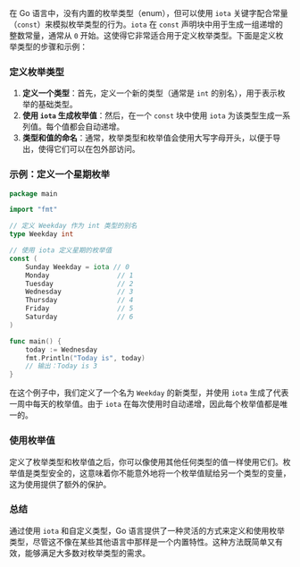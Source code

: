 在 Go 语言中，没有内置的枚举类型（enum），但可以使用 `iota` 关键字配合常量（`const`）来模拟枚举类型的行为。`iota` 在 `const` 声明块中用于生成一组递增的整数常量，通常从 `0` 开始。这使得它非常适合用于定义枚举类型。下面是定义枚举类型的步骤和示例：

### 定义枚举类型

1. **定义一个类型**：首先，定义一个新的类型（通常是 `int` 的别名），用于表示枚举的基础类型。
2. **使用 `iota` 生成枚举值**：然后，在一个 `const` 块中使用 `iota` 为该类型生成一系列值。每个值都会自动递增。
3. **类型和值的命名**：通常，枚举类型和枚举值会使用大写字母开头，以便于导出，使得它们可以在包外部访问。

### 示例：定义一个星期枚举

```go
package main

import "fmt"

// 定义 Weekday 作为 int 类型的别名
type Weekday int

// 使用 iota 定义星期的枚举值
const (
    Sunday Weekday = iota // 0
    Monday                 // 1
    Tuesday                // 2
    Wednesday              // 3
    Thursday               // 4
    Friday                 // 5
    Saturday               // 6
)

func main() {
    today := Wednesday
    fmt.Println("Today is", today)
    // 输出：Today is 3
}
```

在这个例子中，我们定义了一个名为 `Weekday` 的新类型，并使用 `iota` 生成了代表一周中每天的枚举值。由于 `iota` 在每次使用时自动递增，因此每个枚举值都是唯一的。

### 使用枚举值

定义了枚举类型和枚举值之后，你可以像使用其他任何类型的值一样使用它们。枚举值是类型安全的，这意味着你不能意外地将一个枚举值赋给另一个类型的变量，这为使用提供了额外的保护。

### 总结

通过使用 `iota` 和自定义类型，Go 语言提供了一种灵活的方式来定义和使用枚举类型，尽管这不像在某些其他语言中那样是一个内置特性。这种方法既简单又有效，能够满足大多数对枚举类型的需求。
